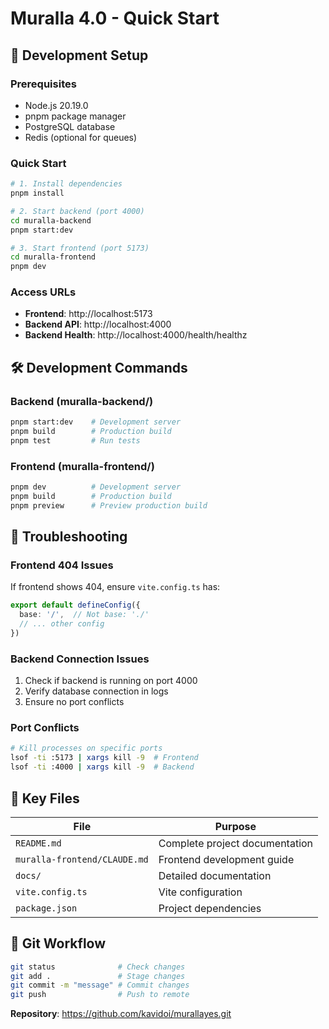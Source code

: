 # Muralla 4.0 - Quick Start

## 🚀 Development Setup

### Prerequisites
- Node.js 20.19.0
- pnpm package manager
- PostgreSQL database
- Redis (optional for queues)

### Quick Start
```bash
# 1. Install dependencies
pnpm install

# 2. Start backend (port 4000)
cd muralla-backend
pnpm start:dev

# 3. Start frontend (port 5173) 
cd muralla-frontend
pnpm dev
```

### Access URLs
- **Frontend**: http://localhost:5173
- **Backend API**: http://localhost:4000
- **Backend Health**: http://localhost:4000/health/healthz

## 🛠️ Development Commands

### Backend (muralla-backend/)
```bash
pnpm start:dev    # Development server
pnpm build        # Production build
pnpm test         # Run tests
```

### Frontend (muralla-frontend/)
```bash
pnpm dev          # Development server
pnpm build        # Production build
pnpm preview      # Preview production build
```

## 🔧 Troubleshooting

### Frontend 404 Issues
If frontend shows 404, ensure `vite.config.ts` has:
```typescript
export default defineConfig({
  base: '/',  // Not base: './'
  // ... other config
})
```

### Backend Connection Issues
1. Check if backend is running on port 4000
2. Verify database connection in logs
3. Ensure no port conflicts

### Port Conflicts
```bash
# Kill processes on specific ports
lsof -ti :5173 | xargs kill -9  # Frontend
lsof -ti :4000 | xargs kill -9  # Backend
```

## 📝 Key Files

| File | Purpose |
|------|---------|
| `README.md` | Complete project documentation |
| `muralla-frontend/CLAUDE.md` | Frontend development guide |
| `docs/` | Detailed documentation |
| `vite.config.ts` | Vite configuration |
| `package.json` | Project dependencies |

## 🔄 Git Workflow

```bash
git status              # Check changes
git add .               # Stage changes  
git commit -m "message" # Commit changes
git push                # Push to remote
```

**Repository**: https://github.com/kavidoi/murallayes.git